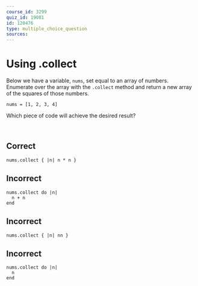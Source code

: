 ```yaml
---
course_id: 3299
quiz_id: 19081
id: 120476
type: multiple_choice_question
sources:
---
```


# Using .collect

Below we have a variable,&nbsp;`nums`, set equal to an array of numbers.
Enumerate over the array with the&nbsp;`.collect`&nbsp;method and return a new
array of the squares of those numbers.

```
nums = [1, 2, 3, 4]
```

Which piece of code will achieve the desired result?

&nbsp;

## Correct

```
nums.collect { |n| n * n }
```

## Incorrect

```
nums.collect do |n|
  n + n
end
```

## Incorrect

```
nums.collect { |n| nn }
```

## Incorrect

```
nums.collect do |n|
  n
end
```
